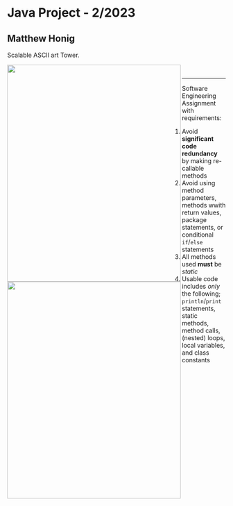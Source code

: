 # Java Project - 2/2023
## Matthew Honig
Scalable ASCII art Tower.

<img align="left" width="400" height="500" src=https://github.com/mattrhonig/Honig-Resume-Portfolio/blob/main/Java_Projects/Scalable%20Tower/tower_images/size2.png>
<img align="left" width="400" height="500" src=https://github.com/mattrhonig/Honig-Resume-Portfolio/blob/main/Java_Projects/Scalable%20Tower/tower_images/size4.png>
<br>
<hr>

Software Engineering Assignment with requirements:
1. Avoid **significant code redundancy** by making re-callable methods
2. Avoid using method parameters, methods wwith return values, package statements, or conditional `if`/`else` statements
3. All methods used **must** be *static*
4. Usable code includes *only* the following; `println`/`print` statements, static methods, method calls, (nested) loops, local variables, and class constants
